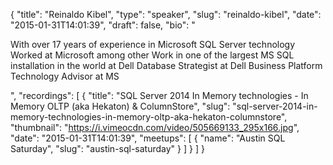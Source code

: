 {
  "title": "Reinaldo Kibel",
  "type": "speaker",
  "slug": "reinaldo-kibel",
  "date": "2015-01-31T14:01:39",
  "draft": false,
  "bio": "<p>With over 17 years of experience in Microsoft SQL Server technology Worked at Microsoft among other Work in one of the largest MS SQL installation in the world at Dell Database Strategist at Dell Business Platform Technology Advisor at MS</p>",
  "recordings": [
    {
      "title": "SQL Server 2014 In Memory technologies - In Memory OLTP (aka Hekaton) & ColumnStore",
      "slug": "sql-server-2014-in-memory-technologies-in-memory-oltp-aka-hekaton-columnstore",
      "thumbnail": "https://i.vimeocdn.com/video/505669133_295x166.jpg",
      "date": "2015-01-31T14:01:39",
      "meetups": [
        {
          "name": "Austin SQL Saturday",
          "slug": "austin-sql-saturday"
        }
      ]
    }
  ]
}